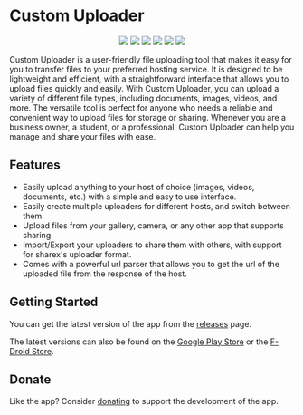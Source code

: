 # Custom Uploader

<div align="center">
    
[<img src="https://img.shields.io/github/license/SrS2225a/custom_uploader?style=flat-square">](https://github.com/SrS2225a/custom_uploader/blob/master/LICENSE)
[<img src="https://img.shields.io/github/v/release/SrS2225a/custom_uploader?style=flat-square" />](https://github.com/SrS2225a/custom_uploader/releases)
[<img src="https://img.shields.io/github/stars/SrS2225a/custom_uploader?style=flat-square" />](https://github.com/SrS2225a/custom_uploader)
[<img src="https://img.shields.io/github/forks/SrS2225a/custom_uploader?style=flat-square" />](https://github.com/SrS2225a/custom_uploader/fork)
[<img src="https://img.shields.io/github/issues/SrS2225a/custom_uploader?style=flat-square" />](https://github.com/SrS2225a/custom_uploader/issues)
[<img src="https://img.shields.io/liberapay/patrons/Eris?style=flat-square&logo=liberapay">](https://liberapay.com/Eris/donate)

</div>

Custom Uploader is a user-friendly file uploading tool that makes it easy for you to transfer files to your preferred hosting service. It is designed to be lightweight and efficient, with a straightforward interface that allows you to upload files quickly and easily. With Custom Uploader, you can upload a variety of different file types, including documents, images, videos, and more. The versatile tool is perfect for anyone who needs a reliable and convenient way to upload files for storage or sharing. Whenever you are a business owner, a student, or a professional, Custom Uploader can help you manage and share your files with ease.

## Features
* Easily upload anything to your host of choice (images, videos, documents, etc.) with a simple and easy to use interface.
* Easily create multiple uploaders for different hosts, and switch between them.
* Upload files from your gallery, camera, or any other app that supports sharing.
* Import/Export your uploaders to share them with others, with support for sharex's uploader format.
* Comes with a powerful url parser that allows you to get the url of the uploaded file from the response of the host.

## Getting Started

You can get the latest version of the app from the [releases](https://github.com/SrS2225a/custom_uploader/releases) page.

The latest versions can also be found on the [Google Play Store](https://play.google.com/store/apps/details?id=com.nyx.custom_uploader) or the [F-Droid Store](https://f-droid.org/en/packages/com.nyx.custom_uploader/).

## Donate
Like the app? Consider [donating](https://liberapay.com/Eris/donate) to support the development of the app.

